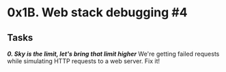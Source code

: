 # 0x1B. Web stack debugging #4

## Tasks

_**0. Sky is the limit, let's bring that limit higher**_
We're getting failed requests while simulating HTTP requests to a web server. Fix it!
